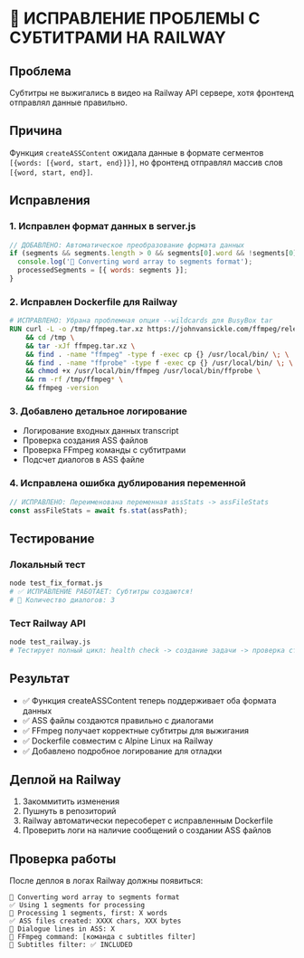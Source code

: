 # 🚨 ИСПРАВЛЕНИЕ ПРОБЛЕМЫ С СУБТИТРАМИ НА RAILWAY

## Проблема
Субтитры не выжигались в видео на Railway API сервере, хотя фронтенд отправлял данные правильно.

## Причина
Функция `createASSContent` ожидала данные в формате сегментов `[{words: [{word, start, end}]}]`, но фронтенд отправлял массив слов `[{word, start, end}]`.

## Исправления

### 1. Исправлен формат данных в server.js
```javascript
// ДОБАВЛЕНО: Автоматическое преобразование формата данных
if (segments && segments.length > 0 && segments[0].word && !segments[0].words) {
  console.log('🔄 Converting word array to segments format');
  processedSegments = [{ words: segments }];
}
```

### 2. Исправлен Dockerfile для Railway
```dockerfile
# ИСПРАВЛЕНО: Убрана проблемная опция --wildcards для BusyBox tar
RUN curl -L -o /tmp/ffmpeg.tar.xz https://johnvansickle.com/ffmpeg/releases/ffmpeg-release-amd64-static.tar.xz \
    && cd /tmp \
    && tar -xJf ffmpeg.tar.xz \
    && find . -name "ffmpeg" -type f -exec cp {} /usr/local/bin/ \; \
    && find . -name "ffprobe" -type f -exec cp {} /usr/local/bin/ \; \
    && chmod +x /usr/local/bin/ffmpeg /usr/local/bin/ffprobe \
    && rm -rf /tmp/ffmpeg* \
    && ffmpeg -version
```

### 3. Добавлено детальное логирование
- Логирование входных данных transcript
- Проверка создания ASS файлов
- Проверка FFmpeg команды с субтитрами
- Подсчет диалогов в ASS файле

### 4. Исправлена ошибка дублирования переменной
```javascript
// ИСПРАВЛЕНО: Переименована переменная assStats -> assFileStats
const assFileStats = await fs.stat(assPath);
```

## Тестирование

### Локальный тест
```bash
node test_fix_format.js
# ✅ ИСПРАВЛЕНИЕ РАБОТАЕТ: Субтитры создаются!
# 💬 Количество диалогов: 3
```

### Тест Railway API
```bash
node test_railway.js
# Тестирует полный цикл: health check -> создание задачи -> проверка статуса
```

## Результат
- ✅ Функция createASSContent теперь поддерживает оба формата данных
- ✅ ASS файлы создаются правильно с диалогами
- ✅ FFmpeg получает корректные субтитры для выжигания
- ✅ Dockerfile совместим с Alpine Linux на Railway
- ✅ Добавлено подробное логирование для отладки

## Деплой на Railway
1. Закоммитить изменения
2. Пушнуть в репозиторий
3. Railway автоматически пересоберет с исправленным Dockerfile
4. Проверить логи на наличие сообщений о создании ASS файлов

## Проверка работы
После деплоя в логах Railway должны появиться:
```
🔄 Converting word array to segments format
✅ Using 1 segments for processing
📝 Processing 1 segments, first: X words
✅ ASS files created: XXXX chars, XXX bytes
💬 Dialogue lines in ASS: X
🔧 FFmpeg command: [команда с subtitles filter]
🎯 Subtitles filter: ✅ INCLUDED
```